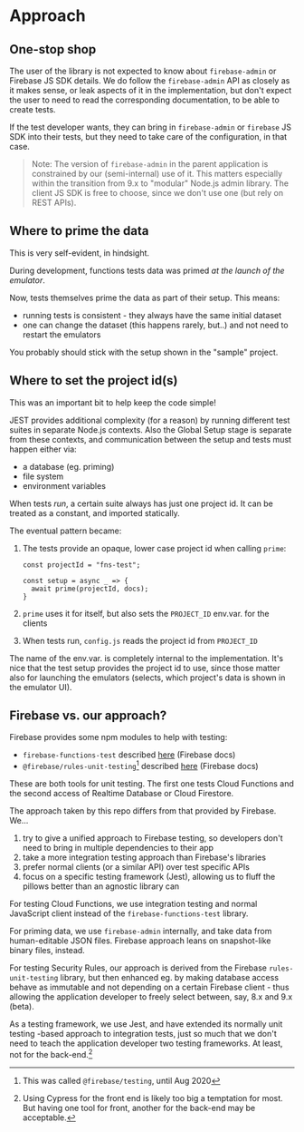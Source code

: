 # Approach

## One-stop shop

The user of the library is not expected to know about `firebase-admin` or Firebase JS SDK details. We do follow the `firebase-admin` API as closely as it makes sense, or leak aspects of it in the implementation, but don't expect the user to need to read the corresponding documentation, to be able to create tests.

If the test developer wants, they can bring in `firebase-admin` or `firebase` JS SDK into their tests, but they need to take care of the configuration, in that case.

>Note: The version of `firebase-admin` in the parent application is constrained by our (semi-internal) use of it. This matters especially within the transition from 9.x to "modular" Node.js admin library. The client JS SDK is free to choose, since we don't use one (but rely on REST APIs).


## Where to prime the data

This is very self-evident, in hindsight.

During development, functions tests data was primed *at the launch of the emulator*. 

Now, tests themselves prime the data as part of their setup. This means:

- running tests is consistent - they always have the same initial dataset
- one can change the dataset (this happens rarely, but..) and not need to restart the emulators

You probably should stick with the setup shown in the "sample" project.


## Where to set the project id(s)

This was an important bit to help keep the code simple!

JEST provides additional complexity (for a reason) by running different test suites in separate Node.js contexts. Also the Global Setup stage is separate from these contexts, and communication between the setup and tests must happen either via:

- a database (eg. priming)
- file system
- environment variables

When tests *run*, a certain suite always has just one project id. It can be treated as a constant, and imported statically.

The eventual pattern became:

1. The tests provide an opaque, lower case project id when calling `prime`:

   ```
   const projectId = "fns-test";
   
   const setup = async _ => {
     await prime(projectId, docs);
   }
   ```

2. `prime` uses it for itself, but also sets the `PROJECT_ID` env.var. for the clients
3. When tests run, `config.js` reads the project id from `PROJECT_ID`

The name of the env.var. is completely internal to the implementation. It's nice that the test setup provides the project id to use, since those matter also for launching the emulators (selects, which project's data is shown in the emulator UI).

## Firebase vs. our approach?

Firebase provides some npm modules to help with testing:

- `firebase-functions-test` described [here](https://firebase.google.com/docs/functions/unit-testing) (Firebase docs)
- `@firebase/rules-unit-testing`[^2] described [here](https://firebase.google.com/docs/rules/unit-tests) (Firebase docs)

[^2]: This was called `@firebase/testing`, until Aug 2020

These are both tools for unit testing. The first one tests Cloud Functions and the second access of Realtime Database or Cloud Firestore.

The approach taken by this repo differs from that provided by Firebase. We...

1. try to give a unified approach to Firebase testing, so developers don't need to bring in multiple dependencies to their app
2. take a more integration testing approach than Firebase's libraries 
3. prefer normal clients (or a similar API) over test specific APIs
4. focus on a specific testing framework (Jest), allowing us to fluff the pillows better than an agnostic library can

For testing Cloud Functions, we use integration testing and normal JavaScript client instead of the `firebase-functions-test` library.

For priming data, we use `firebase-admin` internally, and take data from human-editable JSON files. Firebase approach leans on snapshot-like binary files, instead.

For testing Security Rules, our approach is derived from the Firebase `rules-unit-testing` library, but then enhanced eg. by making database access behave as immutable and not depending on a certain Firebase client - thus allowing the application developer to freely select between, say, 8.x and 9.x (beta).

As a testing framework, we use Jest, and have extended its normally unit testing -based approach to integration tests, just so much that we don't need to teach the application developer two testing frameworks. At least, not for the back-end.[^3]

[^3]: Using Cypress for the front end is likely too big a temptation for most. But having one tool for front, another for the back-end may be acceptable.
